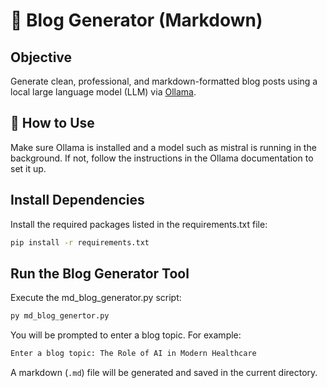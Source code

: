 # 📝 Blog Generator (Markdown)

## Objective
Generate clean, professional, and markdown-formatted blog posts using a local large language model (LLM) via [Ollama](https://ollama.com/).

## 🚀 How to Use
Make sure Ollama is installed and a model such as mistral is running in the background.
If not, follow the instructions in the Ollama documentation to set it up.
 
## Install Dependencies
Install the required packages listed in the requirements.txt file:
```bash
pip install -r requirements.txt
```

## Run the Blog Generator Tool
Execute the md_blog_generator.py script:
```bash
py md_blog_genertor.py
```
You will be prompted to enter a blog topic. For example:

```bash
Enter a blog topic: The Role of AI in Modern Healthcare
```
A markdown (`.md`) file will be generated and saved in the current directory.





